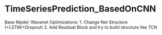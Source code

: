 # TimeSeriesPrediction_BasedOnCNN
Base Mpdel:
     Wavenet
Optimizations:
     1. Change Net Structure (+LSTM/+Dropout) 
     2. Add Residual Block and try to build structure like TCN
